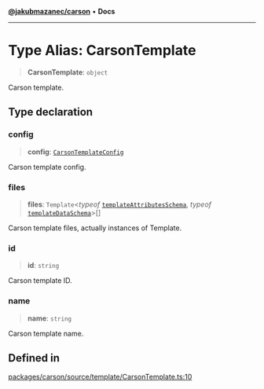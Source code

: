 [**@jakubmazanec/carson**](../README.md) • **Docs**

---

# Type Alias: CarsonTemplate

> **CarsonTemplate**: `object`

Carson template.

## Type declaration

### config

> **config**: [`CarsonTemplateConfig`](CarsonTemplateConfig.md)

Carson template config.

### files

> **files**: `Template`\<_typeof_
> [`templateAttributesSchema`](../variables/templateAttributesSchema.md), _typeof_
> [`templateDataSchema`](../variables/templateDataSchema.md)\>[]

Carson template files, actually instances of Template.

### id

> **id**: `string`

Carson template ID.

### name

> **name**: `string`

Carson template name.

## Defined in

[packages/carson/source/template/CarsonTemplate.ts:10](https://github.com/jakubmazanec/tools/blob/eb8c22844f0a0aa0874efeab93afc2bd96c269e6/packages/carson/source/template/CarsonTemplate.ts#L10)
